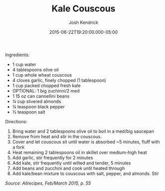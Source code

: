 ﻿---
layout: post
author: Josh Kendrick
title: Kale Couscous
date: '2015-06-22T19:20:00.000-05:00'
tags:
- meals
- kale
- bowl
---

Ingredients:
* 1 cup water
* 4 tablespoons olive oil
* 1 cup whole wheat couscous
* 4 cloves garlic, finely chopped (1 tablespoon)
* 1 cup packed chopped fresh kale
* OPTIONAL: 1 big zuchinni/2 med
* 1 15 oz can cannellini beans
* ¼ cup slivered almonds
* ¼ teaspoon black pepper
* ½ teaspoon salt

Directions:
1. Bring water and 2 tablespoons olive oil to boil in a med/big saucepan
2. Remove from heat and stir in the couscous.
3. Cover and let couscous sit until water is absorbed ~5 minutes, fluff with a fork
4. Heat remaining 2 tablespoons oil in skillet over medium-high heat
5. Add garlic, stir frequently for 2 minutes
6. Add kale, stir frequently until wilted and tender, 5 minutes
7. Add beans and zucchini and cook until heated through
8. Add kale/bean mixture to couscous with salt, pepper, and almonds. Stir

*Source: Allrecipes, Feb/March 2015, p. 55*